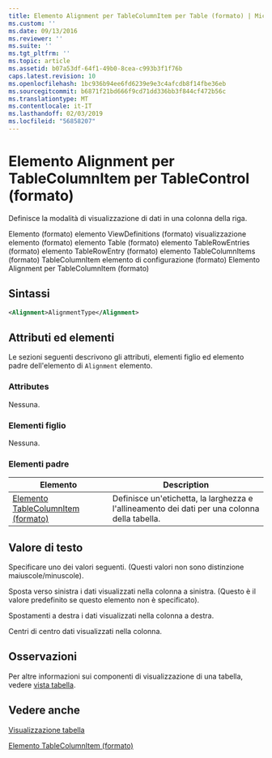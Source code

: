 ```yaml
---
title: Elemento Alignment per TableColumnItem per Table (formato) | Microsoft Docs
ms.custom: ''
ms.date: 09/13/2016
ms.reviewer: ''
ms.suite: ''
ms.tgt_pltfrm: ''
ms.topic: article
ms.assetid: b07a53df-64f1-49b0-8cea-c993b3f1f76b
caps.latest.revision: 10
ms.openlocfilehash: 1bc936b94ee6fd6239e9e3c4afcdb8f14fbe36eb
ms.sourcegitcommit: b6871f21bd666f9cd71dd336bb3f844cf472b56c
ms.translationtype: MT
ms.contentlocale: it-IT
ms.lasthandoff: 02/03/2019
ms.locfileid: "56858207"
---
```

# <a name="alignment-element-for-tablecolumnitem-for-tablecontrol-format"></a>Elemento Alignment per TableColumnItem per TableControl (formato)

Definisce la modalità di visualizzazione di dati in una colonna della riga.

Elemento (formato) elemento ViewDefinitions (formato) visualizzazione elemento (formato) elemento Table (formato) elemento TableRowEntries (formato) elemento TableRowEntry (formato) elemento TableColumnItems (formato) TableColumnItem elemento di configurazione (formato) Elemento Alignment per TableColumnItem (formato)

## <a name="syntax"></a>Sintassi

```xml
<Alignment>AlignmentType</Alignment>
```

## <a name="attributes-and-elements"></a>Attributi ed elementi

Le sezioni seguenti descrivono gli attributi, elementi figlio ed elemento padre dell'elemento di `Alignment` elemento.

### <a name="attributes"></a>Attributes

Nessuna.

### <a name="child-elements"></a>Elementi figlio

Nessuna.

### <a name="parent-elements"></a>Elementi padre

|Elemento|Description|
|-------------|-----------------|
|[Elemento TableColumnItem (formato)](./tablecolumnitem-element-for-tablecolumnitems-for-tablecontrol-format.md)|Definisce un'etichetta, la larghezza e l'allineamento dei dati per una colonna della tabella.|

## <a name="text-value"></a>Valore di testo

Specificare uno dei valori seguenti. (Questi valori non sono distinzione maiuscole/minuscole).

Sposta verso sinistra i dati visualizzati nella colonna a sinistra. (Questo è il valore predefinito se questo elemento non è specificato).

Spostamenti a destra i dati visualizzati nella colonna a destra.

Centri di centro dati visualizzati nella colonna.

## <a name="remarks"></a>Osservazioni

Per altre informazioni sui componenti di visualizzazione di una tabella, vedere [vista tabella](./creating-a-table-view.md).

## <a name="see-also"></a>Vedere anche

[Visualizzazione tabella](./creating-a-table-view.md)

[Elemento TableColumnItem (formato)](./tablecolumnitem-element-for-tablecolumnitems-for-tablecontrol-format.md)
